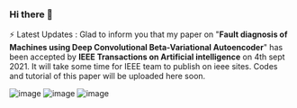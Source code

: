 ### Hi there 👋

<!--
**gauravkr0071/gauravkr0071** is a ✨ _special_ ✨ repository because its `README.md` (this file) appears on your GitHub profile.

Here are some ideas to get you started:

- 🔭 I’m currently working on ...
- 🌱 I’m currently learning ...
- 👯 I’m looking to collaborate on ...
- 🤔 I’m looking for help with ...
- 💬 Ask me about ...
- 📫 How to reach me: ...
- 😄 Pronouns: ...
- ⚡ Fun fact: ...
-->
⚡ Latest Updates : Glad to inform you that my paper on "__Fault diagnosis of Machines using Deep Convolutional Beta-Variational Autoencoder__" has been accepted by __IEEE Transactions on Artificial intelligence__ on 4th sept 2021. It will take some time for IEEE team to publish on ieee sites. Codes and tutorial of this paper will be uploaded here soon.   

![image](https://user-images.githubusercontent.com/51910127/131247283-c0e1de57-58e0-4f93-8a20-419ded899771.png)
![image](https://user-images.githubusercontent.com/51910127/131247297-a563ad68-dfcb-43dc-b406-c6a598a93300.png)
![image](https://user-images.githubusercontent.com/51910127/131247310-e5281769-01a7-4294-9606-7c7f0be66faa.png)


